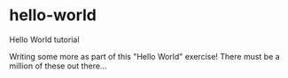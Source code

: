 # hello-world
Hello World tutorial

Writing some more as part of this "Hello World" exercise!  There must be a million of these out there...
